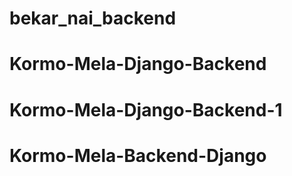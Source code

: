 # bekar_nai_backend
# Kormo-Mela-Django-Backend
# Kormo-Mela-Django-Backend-1
# Kormo-Mela-Backend-Django
